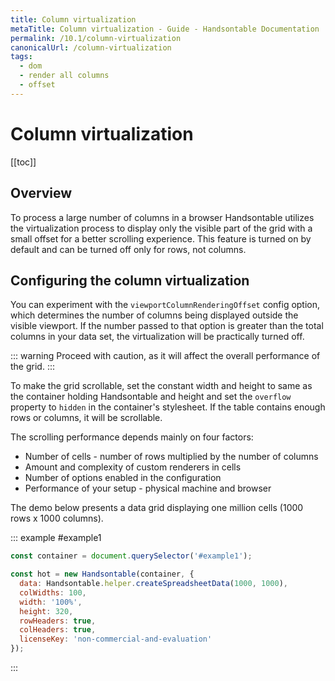 ```yaml
---
title: Column virtualization
metaTitle: Column virtualization - Guide - Handsontable Documentation
permalink: /10.1/column-virtualization
canonicalUrl: /column-virtualization
tags:
  - dom
  - render all columns
  - offset
---
```


# Column virtualization

[[toc]]

## Overview

To process a large number of columns in a browser Handsontable utilizes the virtualization process to display only the visible part of the grid with a small offset for a better scrolling experience. This feature is turned on by default and can be turned off only for rows, not columns.

## Configuring the column virtualization
You can experiment with the `viewportColumnRenderingOffset` config option, which determines the number of columns being displayed outside the visible viewport. If the number passed to that option is greater than the total columns in your data set, the virtualization will be practically turned off.

::: warning
Proceed with caution, as it will affect the overall performance of the grid.
:::

To make the grid scrollable, set the constant width and height to same as the container holding Handsontable and height and set the `overflow` property to `hidden` in the container's stylesheet. If the table contains enough rows or columns, it will be scrollable.

The scrolling performance depends mainly on four factors:

* Number of cells - number of rows multiplied by the number of columns
* Amount and complexity of custom renderers in cells
* Number of options enabled in the configuration
* Performance of your setup - physical machine and browser

The demo below presents a data grid displaying one million cells (1000 rows x 1000 columns).

::: example #example1
```js
const container = document.querySelector('#example1');

const hot = new Handsontable(container, {
  data: Handsontable.helper.createSpreadsheetData(1000, 1000),
  colWidths: 100,
  width: '100%',
  height: 320,
  rowHeaders: true,
  colHeaders: true,
  licenseKey: 'non-commercial-and-evaluation'
});
```
:::

